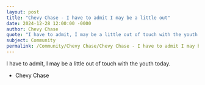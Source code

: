 ```yaml
---
layout: post
title: "Chevy Chase - I have to admit I may be a little out"
date: 2024-12-28 12:00:00 -0000
author: Chevy Chase
quote: "I have to admit, I may be a little out of touch with the youth today."
subject: Community
permalink: /Community/Chevy Chase/Chevy Chase - I have to admit I may be a little out
---
```


I have to admit, I may be a little out of touch with the youth today.

- Chevy Chase
